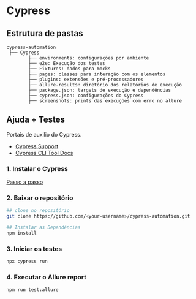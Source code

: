 # Cypress

Estrutura de pastas
----------------- 
```dir
cypress-automation
 ├── Cypress
        ├── environments: configurações por ambiente
        ├── e2e: Execução dos testes
        ├── Fixtures: dados para mocks
        ├── pages: classes para interação com os elementos
        ├── plugins: extensões e pré-processadores
        ├── allure-results: diretório dos relatórios de execução
        ├── package.json: targets de execução e dependências
        ├── cypress.json: configurações do Cypress
        ├── screenshots: prints das execuções com erro no allure

```

## Ajuda + Testes

Portais de auxilio do Cypress.

* [Cypress Support](https://on.cypress.io/support)
* [Cypress CLI Tool Docs](https://github.com/cypress-io/cypress-cli)

### 1. Instalar o Cypress

[Passo a passo](https://on.cypress.io/installing-cypress)

### 2. Baixar o repositório

```bash
## clone no repositório
git clone https://github.com/<your-username>/cypress-automation.git

## Instalar as Dependências
npm install
```

### 3. Iniciar os testes

```bash
npx cypress run
```

### 4. Executar o Allure report

```bash
npm run test:allure
```

